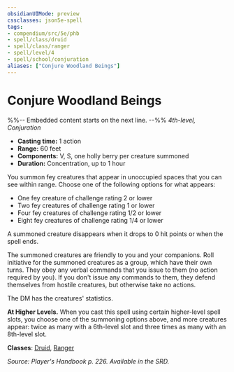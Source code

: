 ```yaml
---
obsidianUIMode: preview
cssclasses: json5e-spell
tags:
- compendium/src/5e/phb
- spell/class/druid
- spell/class/ranger
- spell/level/4
- spell/school/conjuration
aliases: ["Conjure Woodland Beings"]
---
```

# Conjure Woodland Beings
%%-- Embedded content starts on the next line. --%%
*4th-level, Conjuration*  

- **Casting time:** 1 action
- **Range:** 60 feet
- **Components:** V, S, one holly berry per creature summoned
- **Duration:** Concentration, up to 1 hour

You summon fey creatures that appear in unoccupied spaces that you can see within range. Choose one of the following options for what appears:

- One fey creature of challenge rating 2 or lower  
- Two fey creatures of challenge rating 1 or lower  
- Four fey creatures of challenge rating 1/2 or lower  
- Eight fey creatures of challenge rating 1/4 or lower  

A summoned creature disappears when it drops to 0 hit points or when the spell ends.

The summoned creatures are friendly to you and your companions. Roll initiative for the summoned creatures as a group, which have their own turns. They obey any verbal commands that you issue to them (no action required by you). If you don't issue any commands to them, they defend themselves from hostile creatures, but otherwise take no actions.

The DM has the creatures' statistics.

**At Higher Levels.** When you cast this spell using certain higher-level spell slots, you choose one of the summoning options above, and more creatures appear: twice as many with a 6th-level slot and three times as many with an 8th-level slot.

**Classes**: [Druid](compendium/classes/druid.md), [Ranger](compendium/classes/ranger.md)

*Source: Player's Handbook p. 226. Available in the SRD.*